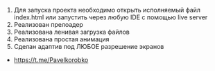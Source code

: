 1. Для запуска проекта необходимо открыть исполняемый файл index.html или запустить через любую IDE с помощью live server
2. Реализован прелоадер
3. Реализована ленивая загрузка файлов
4. Реализована простая анимация
5. Сделан адаптив под ЛЮБОЕ разрешение экранов

- https://t.me/Pavelkorobko
